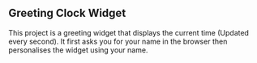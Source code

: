 ## Greeting Clock Widget ##
This project is a greeting widget that displays the current time (Updated every second).
It first asks you for your name in the browser then personalises the widget using your name.
